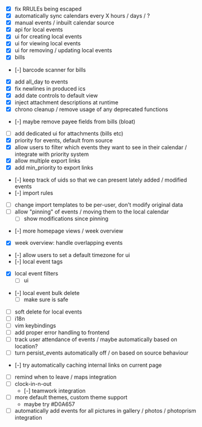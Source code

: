 - [x] fix RRULEs being escaped
- [x] automatically sync calendars every X hours / days / ?
- [x] manual events / inbuilt calendar source
- [x] api for local events
- [x] ui for creating local events
- [x] ui for viewing local events
- [x] ui for removing / updating local events
- [x] bills
- [-] barcode scanner for bills
- [x] add all_day to events
- [x] fix newlines in produced ics
- [x] add date controls to default view
- [x] inject attachment descriptions at runtime
- [x] chrono cleanup / remove usage of any deprecated functions
- [-] maybe remove payee fields from bills (bloat)
- [ ] add dedicated ui for attachments (bills etc)
- [x] priority for events, default from source
- [x] allow users to filter which events they want to see in their calendar / integrate with priority system
- [x] allow multiple export links
- [x] add min_priority to export links
- [-] keep track of uids so that we can present lately added / modified events
- [-] import rules
- [ ] change import templates to be per-user, don't modify original data
- [ ] allow "pinning" of events / moving them to the local calendar
    - [ ] show modifications since pinning
- [-] more homepage views / week overview
- [x] week overview: handle overlapping events
- [-] allow users to set a default timezone for ui
- [-] local event tags
- [x] local event filters
    - [ ] ui
- [-] local event bulk delete
    - [ ] make sure is safe
- [ ] soft delete for local events
- [ ] i18n
- [ ] vim keybindings
- [ ] add proper error handling to frontend
- [ ] track user attendance of events / maybe automatically based on location?
- [ ] turn persist_events automatically off / on based on source behaviour
- [-] try automatically caching internal links on current page
- [ ] remind when to leave / maps integration
- [ ] clock-in-n-out 
    - [-] teamwork integration
- [ ] more default themes, custom theme support
    - maybe try #D0A657
- [ ] automatically add events for all pictures in gallery / photos / photoprism integration
